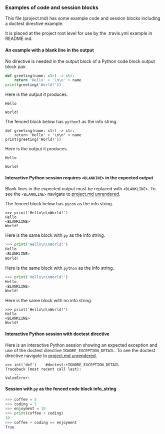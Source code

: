 ### Examples of code and session blocks

This file (project.md) has some example code and session blocks
including a doctest directive example.

It is placed at the project root level for use
by the .travis.yml example in README.md.


#### An example with a blank line in the output

No <BLANKLINE> directive is needed in the output block of a Python
code block output block pair.
 
```python
def greeting(name: str) -> str:
    return 'Hello' + '\n\n' + name
print(greeting('World!'))
```

Here is the output it produces.
```
Hello

World!
```

The fenced block below has `python3` as the info string.
 
```python3
def greeting(name: str) -> str:
    return 'Hello' + '\n\n' + name
print(greeting('World!'))
```

Here is the output it produces.
```
Hello

World!
```


#### Interactive Python session requires `<BLANKINE>` in the expected output 

Blank lines in the expected output must be replaced with `<BLANKLINE>`.
To see the `<BLANKLINE>` navigate to [project.md unrendered][1]. 

The fenced block below has `pycon` as the info string.

```pycon
>>> print('Hello\n\nWorld!')
Hello
<BLANKLINE>
World!
```

Here is the same block with `py` as the info string.

```py
>>> print('Hello\n\nWorld!')
Hello
<BLANKLINE>
World!
```

Here is the same block with `python` as the info string.

```python
>>> print('Hello\n\nWorld!')
Hello
<BLANKLINE>
World!
```

Here is the same block with no info string.

```
>>> print('Hello\n\nWorld!')
Hello
<BLANKLINE>
World!
```


#### Interactive Python session with doctest directive 

Here is an interactive Python session showing an
expected exception and use of the doctest directive
`IGNORE_EXCEPTION_DETAIL`.
To see the doctest directive navigate to [project.md unrendered][1]. 


```pycon
>>> int('def')    #doctest:+IGNORE_EXCEPTION_DETAIL   
Traceback (most recent call last):
    ...
ValueError:
```

#### Session with `py` as the fenced code block info_string

```py
>>> coffee = 5
>>> coding = 5
>>> enjoyment = 10
>>> print(coffee + coding)
10
>>> coffee + coding == enjoyment
True
```

[1]: https://raw.githubusercontent.com/tmarktaylor/cities/master/project.md

